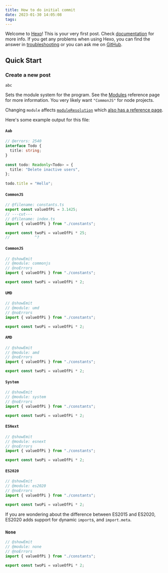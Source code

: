 ```yaml
---
title: How to do initial commit
date: 2023-01-30 14:05:08
tags:
---
```


Welcome to [Hexo](https://hexo.io/)! This is your very first post. Check [documentation](https://hexo.io/docs/) for more info. If you get any problems when using Hexo, you can find the answer in [troubleshooting](https://hexo.io/docs/troubleshooting.html) or you can ask me on [GitHub](https://github.com/hexojs/hexo/issues).

## Quick Start

### Create a new post

`abc`

Sets the module system for the program. See the <a href='/docs/handbook/modules.html'>Modules</a> reference page for more information. You very likely want `"CommonJS"` for node projects.

Changing `module` affects [`moduleResolution`](#moduleResolution) which [also has a reference page](/docs/handbook/module-resolution.html).

Here's some example output for this file:


#### `Aab`

```ts twoslash
// @errors: 2540
interface Todo {
  title: string;
}
 
const todo: Readonly<Todo> = {
  title: "Delete inactive users",
};
 
todo.title = "Hello";
```

#### `CommonJS`

```ts twoslash
// @filename: constants.ts
export const valueOfPi = 3.1425;
// ---cut---
// @filename: index.ts
import { valueOfPi } from "./constants";

export const twoPi = valueOfPi * 25;
//           ^?
```

#### `CommonJS`

```ts twoslash
// @showEmit
// @module: commonjs
// @noErrors
import { valueOfPi } from "./constants";

export const twoPi = valueOfPi * 2;
```

#### `UMD`

```ts twoslash
// @showEmit
// @module: umd
// @noErrors
import { valueOfPi } from "./constants";

export const twoPi = valueOfPi * 2;
```

#### `AMD`

```ts twoslash
// @showEmit
// @module: amd
// @noErrors
import { valueOfPi } from "./constants";

export const twoPi = valueOfPi * 2;
```

#### `System`

```ts twoslash
// @showEmit
// @module: system
// @noErrors
import { valueOfPi } from "./constants";

export const twoPi = valueOfPi * 2;
```

#### `ESNext`

```ts twoslash
// @showEmit
// @module: esnext
// @noErrors
import { valueOfPi } from "./constants";

export const twoPi = valueOfPi * 2;
```

#### `ES2020`

```ts twoslash
// @showEmit
// @module: es2020
// @noErrors
import { valueOfPi } from "./constants";

export const twoPi = valueOfPi * 2;
```

If you are wondering about the difference between ES2015 and ES2020, ES2020 adds support for dynamic `import`s, and `import.meta`.

### `None`

```ts twoslash
// @showEmit
// @module: none
// @noErrors
import { valueOfPi } from "./constants";

export const twoPi = valueOfPi * 2;
```
